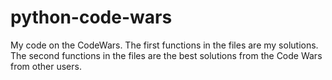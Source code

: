 # python-code-wars


My code on the CodeWars.
The first functions in the files are my solutions. The second functions in the files are the best solutions from the Code Wars from other users.
